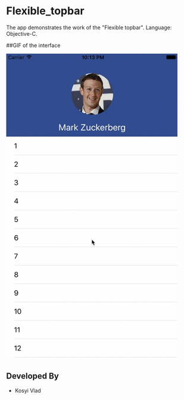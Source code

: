 # Flexible_topbar

The app demonstrates the work of the "Flexible topbar".
Language: Objective-C.

##GIF of the interface

![](https://github.com/vlaskos/Flexible_topbar/blob/master/Resources/1.gif)

Developed By
------------
* Kosyi Vlad
